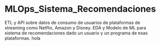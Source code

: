 # MLOps_Sistema_Recomendaciones
ETL y API sobre datos de consumo de usuarios de plataformas de streaming como Netflix, Amazon y Disney. EDA y Modelo de ML para sistema de recomendaciones dado un usuario  y un programa de esas plataformas.
hola

